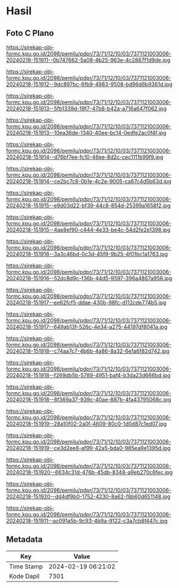 # Hasil

## Foto C Plano

https://sirekap-obj-formc.kpu.go.id/2098/pemilu/pdpr/73/71/12/10/03/7371121003006-20240218-151911--0b747662-5a08-4b25-963e-4c2887f1d9de.jpg

https://sirekap-obj-formc.kpu.go.id/2098/pemilu/pdpr/73/71/12/10/03/7371121003006-20240218-151912--9dc897bc-6fb9-4983-9508-bd96d6b9361d.jpg

https://sirekap-obj-formc.kpu.go.id/2098/pemilu/pdpr/73/71/12/10/03/7371121003006-20240218-151913--5fb1339d-19f7-47b8-b42a-a716a647f062.jpg

https://sirekap-obj-formc.kpu.go.id/2098/pemilu/pdpr/73/71/12/10/03/7371121003006-20240218-151913--10ea36de-1340-40ee-bc14-0edfe2ac0f4f.jpg

https://sirekap-obj-formc.kpu.go.id/2098/pemilu/pdpr/73/71/12/10/03/7371121003006-20240218-151914--d76bf7ee-fc10-46ee-8d2c-cec1111b99f9.jpg

https://sirekap-obj-formc.kpu.go.id/2098/pemilu/pdpr/73/71/12/10/03/7371121003006-20240218-151914--ce2bc7c8-0b1e-4c2e-9005-ca67c4d5b63d.jpg

https://sirekap-obj-formc.kpu.go.id/2098/pemilu/pdpr/73/71/12/10/03/7371121003006-20240218-151915--e9d03d22-bf39-44c8-854d-25399a1658f2.jpg

https://sirekap-obj-formc.kpu.go.id/2098/pemilu/pdpr/73/71/12/10/03/7371121003006-20240218-151915--4ae8ef90-c444-4e33-be4c-54d2fe2e1398.jpg

https://sirekap-obj-formc.kpu.go.id/2098/pemilu/pdpr/73/71/12/10/03/7371121003006-20240218-151916--3a3c46bd-0c3d-45f9-9b25-4f01bc1a1763.jpg

https://sirekap-obj-formc.kpu.go.id/2098/pemilu/pdpr/73/71/12/10/03/7371121003006-20240218-151916--52dc8d9c-f36b-44d5-9597-396a4867a956.jpg

https://sirekap-obj-formc.kpu.go.id/2098/pemilu/pdpr/73/71/12/10/03/7371121003006-20240218-151917--ee62fcf5-ddae-430b-98fc-d112cde774b5.jpg

https://sirekap-obj-formc.kpu.go.id/2098/pemilu/pdpr/73/71/12/10/03/7371121003006-20240218-151917--649ab13f-526c-4e34-a275-44197df8041a.jpg

https://sirekap-obj-formc.kpu.go.id/2098/pemilu/pdpr/73/71/12/10/03/7371121003006-20240218-151918--c74aa7c7-4b6b-4a86-8a32-6e1a6f82d742.jpg

https://sirekap-obj-formc.kpu.go.id/2098/pemilu/pdpr/73/71/12/10/03/7371121003006-20240218-151918--f269db5b-5789-4951-baf4-b3da23d666bd.jpg

https://sirekap-obj-formc.kpu.go.id/2098/pemilu/pdpr/73/71/12/10/03/7371121003006-20240218-151918--8f369a37-939c-40ae-887b-4fa43795068c.jpg

https://sirekap-obj-formc.kpu.go.id/2098/pemilu/pdpr/73/71/12/10/03/7371121003006-20240218-151919--28a10f02-2a0f-4609-80c0-1d0d87c1ed07.jpg

https://sirekap-obj-formc.kpu.go.id/2098/pemilu/pdpr/73/71/12/10/03/7371121003006-20240218-151919--ce3d2ee8-af99-42a5-bda0-985ea9e1395d.jpg

https://sirekap-obj-formc.kpu.go.id/2098/pemilu/pdpr/73/71/12/10/03/7371121003006-20240218-151920--6634c31d-476b-45db-8348-a9eb270c6fec.jpg

https://sirekap-obj-formc.kpu.go.id/2098/pemilu/pdpr/73/71/12/10/03/7371121003006-20240218-151920--dd4df9b0-1752-4230-8a62-f8b60d651148.jpg

https://sirekap-obj-formc.kpu.go.id/2098/pemilu/pdpr/73/71/12/10/03/7371121003006-20240218-151911--ac091a5b-9c93-4b9a-9122-c3a7cb8f447c.jpg


## Metadata

| Key        | Value               |
| ---------- | ------------------- |
| Time Stamp | 2024-02-19 06:21:02 |
| Kode Dapil | 7301                |



